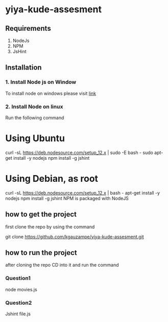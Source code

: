 # yiya-kude-assesment
## Requirements

1. NodeJs
2. NPM
3. JsHint
## Installation

### 1. Install Node js on Window

To install node on windows please visit [link](https://nodejs.org/en/download/)

### 2. Install Node on linux

Run the following command

# Using Ubuntu

curl -sL https://deb.nodesource.com/setup_12.x | sudo -E bash -
sudo apt-get install -y nodejs
npm install -g jshint

# Using Debian, as root

curl -sL https://deb.nodesource.com/setup_12.x | bash -
apt-get install -y nodejs
npm install -g jshint
NPM is packaged with NodeJS

## how to get the project

first clone the repo by using the command

git clone https://github.com/kgauzampe/yiya-kude-assesment.git

## how to run the project

after cloning the repo CD into it and run the command

### Question1

node movies.js

### Question2

Jshint file.js

